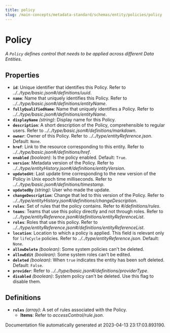 ```yaml
---
title: policy
slug: /main-concepts/metadata-standard/schemas/entity/policies/policy
---
```


# Policy

*A `Policy` defines control that needs to be applied across different Data Entities.*

## Properties

- **`id`**: Unique identifier that identifies this Policy. Refer to *../../type/basic.json#/definitions/uuid*.
- **`name`**: Name that uniquely identifies this Policy. Refer to *../../type/basic.json#/definitions/entityName*.
- **`fullyQualifiedName`**: Name that uniquely identifies a Policy. Refer to *../../type/basic.json#/definitions/entityName*.
- **`displayName`** *(string)*: Display name for this Policy.
- **`description`**: A short description of the Policy, comprehensible to regular users. Refer to *../../type/basic.json#/definitions/markdown*.
- **`owner`**: Owner of this Policy. Refer to *../../type/entityReference.json*. Default: `None`.
- **`href`**: Link to the resource corresponding to this entity. Refer to *../../type/basic.json#/definitions/href*.
- **`enabled`** *(boolean)*: Is the policy enabled. Default: `True`.
- **`version`**: Metadata version of the Policy. Refer to *../../type/entityHistory.json#/definitions/entityVersion*.
- **`updatedAt`**: Last update time corresponding to the new version of the Policy in Unix epoch time milliseconds. Refer to *../../type/basic.json#/definitions/timestamp*.
- **`updatedBy`** *(string)*: User who made the update.
- **`changeDescription`**: Change that led to this version of the Policy. Refer to *../../type/entityHistory.json#/definitions/changeDescription*.
- **`rules`**: Set of rules that the policy contains. Refer to *#/definitions/rules*.
- **`teams`**: Teams that use this policy directly and not through roles. Refer to *../../type/entityReference.json#/definitions/entityReferenceList*.
- **`roles`**: Roles that use this policy. Refer to *../../type/entityReference.json#/definitions/entityReferenceList*.
- **`location`**: Location to which a policy is applied. This field is relevant only for `lifeCycle` policies. Refer to *../../type/entityReference.json*. Default: `None`.
- **`allowDelete`** *(boolean)*: Some system policies can't be deleted.
- **`allowEdit`** *(boolean)*: Some system roles can't be edited.
- **`deleted`** *(boolean)*: When `true` indicates the entity has been soft deleted. Default: `False`.
- **`provider`**: Refer to *../../type/basic.json#/definitions/providerType*.
- **`disabled`** *(boolean)*: System policy can't be deleted. Use this flag to disable them.
## Definitions

- **`rules`** *(array)*: A set of rules associated with the Policy.
  - **Items**: Refer to *accessControl/rule.json*.


Documentation file automatically generated at 2023-04-13 23:17:03.893190.

